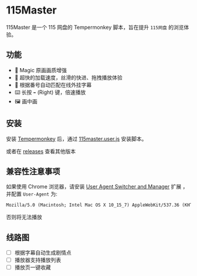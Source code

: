 # 115Master

115Master 是一个 115 网盘的 Tempermonkey 脚本，旨在提升 `115网盘` 的浏览体验。

## 功能

- 🎨 Magic 原画画质增强
- 🚀 超快的加载速度，丝滑的快进、拖拽播放体验
- 🤖 根据番号自动匹配在线外挂字幕
- ⌨️ 长按 `➡️` (Right) 键，倍速播放
- 🖼️ 画中画

## 安装

安装 [Tempermonkey](https://www.tampermonkey.net/) 后，通过 [115master.user.js](https://github.com/cbingb666/115master/releases/latest/download/115master.user.js) 安装脚本。

或者在 [releases](https://github.com/cbingb666/115master/releases) 查看其他版本

## 兼容性注意事项

如果使用 Chrome 浏览器，请安装 [User Agent Switcher and Manager](https://chromewebstore.google.com/detail/user-agent-switcher-and-m/bhchdcejhohfmigjafbampogmaanbfkg) 扩展 ，并配置 `User-Agent` 为:

```txt
Mozilla/5.0 (Macintosh; Intel Mac OS X 10_15_7) AppleWebKit/537.36 (KHTML, like Gecko) Chrome/125.0.0.0 Safari/537.36 115Browser/27.0.6.3
```

否则将无法播放

## 线路图

- [ ] 根据字幕自动生成剧情点
- [ ] 播放器支持播放列表
- [ ] 播放页一键收藏
